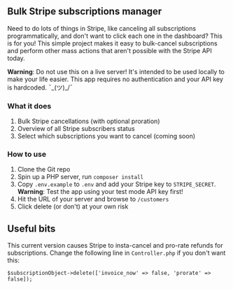 ## Bulk Stripe subscriptions manager

Need to do lots of things in Stripe, like canceling all subscriptions programmatically, and don't want to click each one in the dashboard? This is for you! This simple project makes it easy to bulk-cancel subscriptions and perform other mass actions that aren't possible with the Stripe API today.

**Warning**: Do not use this on a live server! It's intended to be used locally to make your life easier. This app requires no authentication and your API key is hardcoded. ¯\_(ツ)_/¯ 

### What it does
1. Bulk Stripe cancellations (with optional proration)
2. Overview of all Stripe subscribers status
3. Select which subscriptions you want to cancel (coming soon)

### How to use

1. Clone the Git repo
2. Spin up a PHP server, run `composer install`
3. Copy `.env.example` to `.env` and add your Stripe key to `STRIPE_SECRET`. **Warning**: Test the app using your test mode API key first! 
4. Hit the URL of your server and browse to `/customers`
5. Click delete (or don't) at your own risk

## Useful bits
This current version causes Stripe to insta-cancel and pro-rate refunds for subscriptions. Change the following line in `Controller.php` if you don't want this:

`$subscriptionObject->delete(['invoice_now' => false, 'prorate' => false]);`
